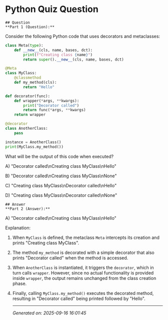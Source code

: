 # Python Quiz Question
    
    ## Question
    **Part 1 (Question):**

Consider the following Python code that uses decorators and metaclasses:

```python
class Meta(type):
    def __new__(cls, name, bases, dct):
        print(f"Creating class {name}")
        return super().__new__(cls, name, bases, dct)

@Meta
class MyClass:
    @classmethod
    def my_method(cls):
        return "Hello"

def decorator(func):
    def wrapper(*args, **kwargs):
        print("Decorator called")
        return func(*args, **kwargs)
    return wrapper

@decorator
class AnotherClass:
    pass

instance = AnotherClass()
print(MyClass.my_method())
```

What will be the output of this code when executed?

A) "Decorator called\nCreating class MyClass\nHello"

B) "Decorator called\nCreating class MyClass\nNone"

C) "Creating class MyClass\nDecorator called\nHello"

D) "Creating class MyClass\nDecorator called\nNone"
    
    ## Answer
    **Part 2 (Answer):**

A) "Decorator called\nCreating class MyClass\nHello"

Explanation:

1. When `MyClass` is defined, the metaclass `Meta` intercepts its creation and prints "Creating class MyClass".
2. The method `my_method` is decorated with a simple decorator that also prints "Decorator called" when the method is accessed.
3. When `AnotherClass` is instantiated, it triggers the `decorator`, which in turn calls `wrapper`. However, since no actual functionality is provided inside `wrapper`, the output remains unchanged from the class creation phase.
4. Finally, calling `MyClass.my_method()` executes the decorated method, resulting in "Decorator called" being printed followed by "Hello".
    
    ---
    *Generated on: 2025-09-16 16:01:45*
    